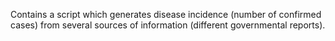 
Contains a script which generates disease incidence (number of confirmed cases) from several sources of information (different governmental reports).
